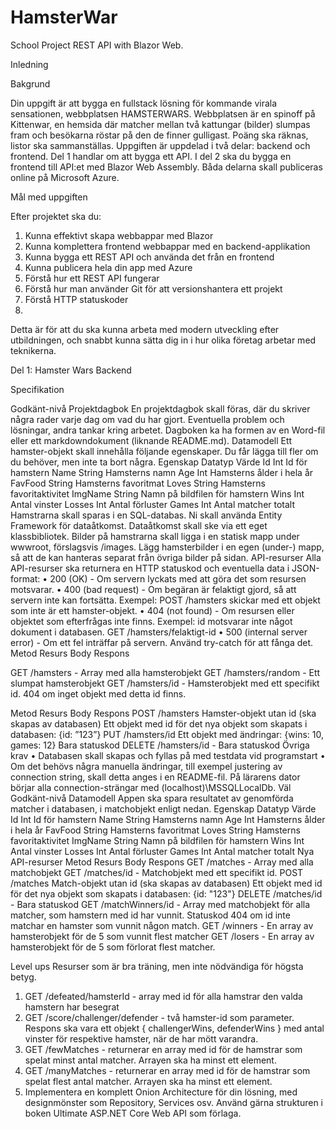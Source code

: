 # HamsterWar

School Project REST API with Blazor Web.



Inledning

Bakgrund

Din uppgift är att bygga en fullstack lösning för kommande virala sensationen, webbplatsen HAMSTERWARS.
Webbplatsen är en spinoff på Kittenwar, en hemsida där matcher mellan två kattungar (bilder) slumpas fram
och besökarna röstar på den de finner gulligast. Poäng ska räknas, listor ska sammanställas.
Uppgiften är uppdelad i två delar: backend och frontend. Del 1 handlar om att bygga ett API. I del 2 ska du
bygga en frontend till API:et med Blazor Web Assembly. Båda delarna skall publiceras online på Microsoft
Azure.

Mål med uppgiften

Efter projektet ska du:
1. Kunna effektivt skapa webbappar med Blazor
2. Kunna komplettera frontend webbappar med en backend-applikation
3. Kunna bygga ett REST API och använda det från en frontend
4. Kunna publicera hela din app med Azure
5. Förstå hur ett REST API fungerar
6. Förstå hur man använder Git för att versionshantera ett projekt
7. Förstå HTTP statuskoder
8. 
Detta är för att du ska kunna arbeta med modern utveckling efter utbildningen, och snabbt kunna sätta dig in
i hur olika företag arbetar med teknikerna.

Del 1: Hamster Wars Backend

Specifikation

Godkänt-nivå
Projektdagbok
En projektdagbok skall föras, där du skriver några rader varje dag om vad du har gjort. Eventuella problem
och lösningar, andra tankar kring arbetet. Dagboken ka ha formen av en Word-fil eller ett markdowndokument (liknande README.md).
Datamodell
Ett hamster-objekt skall innehålla följande egenskaper. Du får lägga till fler om du behöver, men inte ta bort
några.
Egenskap Datatyp Värde
Id Int Id för hamstern
Name String Hamsterns namn
Age Int Hamsterns ålder i hela år
FavFood String Hamsterns favoritmat
Loves String Hamsterns favoritaktivitet
ImgName String Namn på bildfilen för hamstern
Wins Int Antal vinster
Losses Int Antal förluster
Games Int Antal matcher totalt
Hamstrarna skall sparas i en SQL-databas. Ni skall använda Entity Framework för dataåtkomst. Dataåtkomst
skall ske via ett eget klassbibliotek.
Bilder på hamstrarna skall ligga i en statisk mapp under wwwroot, förslagsvis /images. Lägg hamsterbilder i
en egen (under-) mapp, så att de kan hanteras separat från övriga bilder på sidan.
API-resurser
Alla API-resurser ska returnera en HTTP statuskod och eventuella data i JSON-format:
• 200 (OK) - Om servern lyckats med att göra det som resursen motsvarar.
• 400 (bad request) - Om begäran är felaktigt gjord, så att servern inte kan fortsätta. Exempel: POST
/hamsters skickar med ett objekt som inte är ett hamster-objekt.
• 404 (not found) - Om resursen eller objektet som efterfrågas inte finns. Exempel: id motsvarar inte
något dokument i databasen. GET /hamsters/felaktigt-id
• 500 (internal server error) - Om ett fel inträffar på servern. Använd try-catch för att fånga det.
Metod Resurs Body Respons

GET /hamsters - Array med alla hamsterobjekt
GET /hamsters/random - Ett slumpat hamsterobjekt
GET /hamsters/id - Hamsterobjekt med ett specifikt id. 404
om inget objekt med detta id finns.

Metod Resurs Body Respons
POST /hamsters Hamster-objekt utan id
(ska skapas av
databasen)
Ett objekt med id för det nya objekt som
skapats i databasen: {id: ”123”}
PUT /hamsters/id Ett objekt med
ändringar: {wins: 10,
games: 12}
Bara statuskod
DELETE /hamsters/id - Bara statuskod
Övriga krav
• Databasen skall skapas och fyllas på med testdata vid programstart
• Om det behövs några manuella ändringar, till exempel justering av connection string, skall detta
anges i en README-fil. På lärarens dator börjar alla connection-strängar med
(localhost)\MSSQLLocalDb.
Väl Godkänt-nivå
Datamodell
Appen ska spara resultatet av genomförda matcher i databasen, i matchobjekt enligt nedan.
Egenskap Datatyp Värde
Id Int Id för hamstern
Name String Hamsterns namn
Age Int Hamsterns ålder i hela år
FavFood String Hamsterns favoritmat
Loves String Hamsterns favoritaktivitet
ImgName String Namn på bildfilen för hamstern
Wins Int Antal vinster
Losses Int Antal förluster
Games Int Antal matcher totalt
Nya API-resurser
Metod Resurs Body Respons
GET /matches - Array med alla matchobjekt
GET /matches/id - Matchobjekt med ett specifikt id.
POST /matches Match-objekt utan id (ska
skapas av databasen)
Ett objekt med id för det nya objekt som
skapats i databasen: {id: "123"}
DELETE /matches/id - Bara statuskod
GET /matchWinners/id - Array med matchobjekt för alla matcher,
som hamstern med id har vunnit.
Statuskod 404 om id inte matchar en
hamster som vunnit någon match.
GET /winners - En array av hamsterobjekt för de 5 som
vunnit flest matcher
GET /losers - En array av hamsterobjekt för de 5 som
förlorat flest matcher.


Level ups
Resurser som är bra träning, men inte nödvändiga för högsta betyg.
1. GET /defeated/hamsterId - array med id för alla hamstrar den valda hamstern har besegrat
2. GET /score/challenger/defender - två hamster-id som parameter. Respons ska vara ett
objekt { challengerWins, defenderWins } med antal vinster för respektive hamster, när de
har mött varandra.
3. GET /fewMatches - returnerar en array med id för de hamstrar som spelat minst antal matcher.
Arrayen ska ha minst ett element.
4. GET /manyMatches - returnerar en array med id för de hamstrar som spelat flest antal matcher.
Arrayen ska ha minst ett element.
5. Implementera en komplett Onion Architecture för din lösning, med designmönster som Repository,
Services osv. Använd gärna strukturen i boken Ultimate ASP.NET Core Web API som förlaga.
